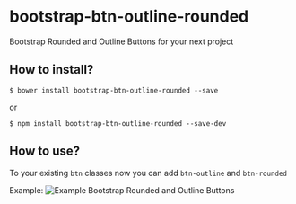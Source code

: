 # bootstrap-btn-outline-rounded
Bootstrap Rounded and Outline Buttons for your next project

## How to install?
````
$ bower install bootstrap-btn-outline-rounded --save
````
or
````
$ npm install bootstrap-btn-outline-rounded --save-dev
````


## How to use?
To your existing `btn` classes now you can add `btn-outline` and `btn-rounded`

Example:
![Example Bootstrap Rounded and Outline Buttons](https://raw.github.com/sahusoftcom/bootstrap-btn-outline-rounded/examples/example.png)
